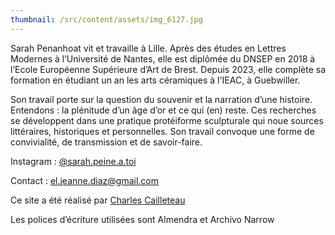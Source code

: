 ```yaml
---
thumbnail: /src/content/assets/img_6127.jpg
---
```


Sarah Penanhoat vit et travaille à Lille. Après des études en Lettres Modernes à l’Université de Nantes, elle est diplômée du DNSEP en 2018 à l’Ecole Européenne Supérieure d’Art de Brest. Depuis 2023, elle complète sa formation en étudiant un an les arts céramiques à l'IEAC, à Guebwiller.

Son travail porte sur la question du souvenir et la narration d’une histoire. Entendons : la plénitude d’un âge d’or et ce qui (en) reste. Ces recherches se développent dans une pratique protéiforme sculpturale qui noue sources littéraires, historiques et personnelles. Son travail convoque une forme de convivialité, de transmission et de savoir-faire.

Instagram : [@sarah.peine.a.toi](https://www.instagram.com/sarah.peine.a.toi/)

Contact : [el.jeanne.diaz@gmail.com](mailto:el.jeanne.diaz@gmail.com)

Ce site a été réalisé par [Charles Cailleteau](https://charlescailleteau.com)

Les polices d’écriture utilisées sont Almendra et Archivo Narrow
